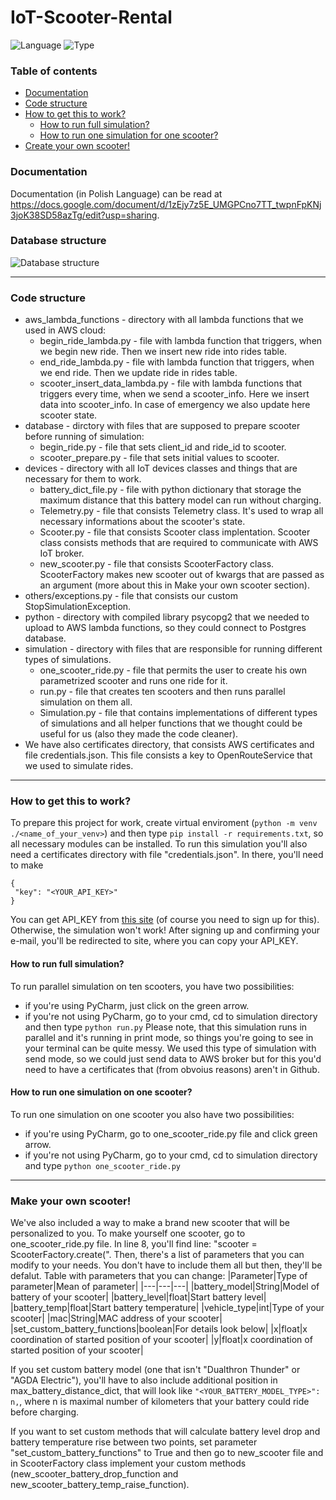 # IoT-Scooter-Rental
![Language](https://img.shields.io/badge/Language-Python-blue) ![Type](https://img.shields.io/badge/Type-Backend-gray)

### Table of contents
* [Documentation](#documentation)
* [Code structure](#code-structure)
* [How to get this to work?](#how-to-get-this-to-work)
  * [How to run full simulation?](#how-to-run-full-simulation)
  * [How to run one simulation for one scooter?](#how-to-run-one-simulation-for-one-scooter)
* [Create your own scooter!](#make-your-own-scooter)

### Documentation
Documentation (in Polish Language) can be read at https://docs.google.com/document/d/1zEjy7z5E_UMGPCno7TT_twpnFpKNj3joK38SD58azTg/edit?usp=sharing.

### Database structure
![Database structure](https://imgur.com/PoW3ih9.png)

---

### Code structure
* aws_lambda_functions - directory with all lambda functions that we used in AWS cloud:
  * begin_ride_lambda.py - file with lambda function that triggers, when we begin new ride. Then we insert new ride into rides table.
  * end_ride_lambda.py - file with lambda function that triggers, when we end ride. Then we update ride in rides table.
  * scooter_insert_data_lambda.py - file with lambda functions that triggers every time, when we send a scooter_info. Here we insert data into scooter_info. In case of emergency we also update here scooter state.
* database - dirctory with files that are supposed to prepare scooter before running of simulation:
  * begin_ride.py - file that sets client_id and ride_id to scooter.
  * scooter_prepare.py - file that sets initial values to scooter.
* devices - directory with all IoT devices classes and things that are necessary for them to work.
  * battery_dict_file.py - file with python dictionary that storage the maximum distance that this battery model can run without charging.
  * Telemetry.py - file that consists Telemetry class. It's used to wrap all necessary informations about the scooter's state.
  * Scooter.py - file that consists Scooter class implentation. Scooter class consists methods that are required to communicate with AWS IoT broker.
  * new_scooter.py - file that consists ScooterFactory class. ScooterFactory makes new scooter out of kwargs that are passed as an argument (more about this in Make your own scooter section).
* others/exceptions.py - file that consists our custom StopSimulationException.
* python - directory with compiled library psycopg2 that we needed to upload to AWS lambda functions, so they could connect to Postgres database.
* simulation - directory with files that are responsible for running different types of simulations.
  * one_scooter_ride.py - file that permits the user to create his own parametrized scooter and runs one ride for it.
  * run.py - file that creates ten scooters and then runs parallel simulation on them all.
  * Simulation.py - file that contains implementations of different types of simulations and all helper functions that we thought could be useful for us (also they made the code cleaner).
* We have also certificates directory, that consists AWS certificates and file credentials.json. This file consists a key to OpenRouteService that we used to simulate rides.
  
---

### How to get this to work?
To prepare this project for work, create virtual enviroment (`python -m venv ./<name_of_your_venv>`) and then type `pip install -r requirements.txt`, so all necessary modules can be installed.
To run this simulation you'll also need a certificates directory with file "credentials.json". In there, you'll need to make
```
{
 "key": "<YOUR_API_KEY>" 
}
```
You can get API_KEY from [this site](https://openrouteservice.org/plans/) (of course you need to sign up for this). Otherwise, the simulation won't work! After signing up and confirming your e-mail, you'll be redirected to site, where you can copy your API_KEY.

#### How to run full simulation?
To run parallel simulation on ten scooters, you have two possibilities:
* if you're using PyCharm, just click on the green arrow.
* if you're not using PyCharm, go to your cmd, cd to simulation directory and then type `python run.py`
Please note, that this simulation runs in parallel and it's running in print mode, so things you're going to see in your terminal can be quite messy. We used this type of simulation with send mode, so we could just send data to AWS broker but for this you'd need to have a certificates that (from obvoius reasons) aren't in Github.


#### How to run one simulation on one scooter?
To run one simulation on one scooter you also have two possibilities:
* if you're using PyCharm, go to one_scooter_ride.py file and click green arrow.
* if you're not using PyCharm, go to your cmd, cd to simulation directory and type `python one_scooter_ride.py`

---

### Make your own scooter!
We've also included a way to make a brand new scooter that will be personalized to you. To make yourself one scooter, go to one_scooter_ride.py file. In line 8, you'll find line: "scooter = ScooterFactory.create(". Then, there's a list of parameters that you can modify to your needs. You don't have to include them all but then, they'll be defalut. Table with parameters that you can change:
|Parameter|Type of parameter|Mean of parameter|
|---|---|---|
|battery_model|String|Model of battery of your scooter|
|battery_level|float|Start battery level|
|battery_temp|float|Start battery temperature|
|vehicle_type|int|Type of your scooter|
|mac|String|MAC address of your scooter|
|set_custom_battery_functions|boolean|For details look below|
|x|float|x coordination of started position of your scooter|
|y|float|x coordination of started position of your scooter|

If you set custom battery model (one that isn't "Dualthron Thunder" or "AGDA Electric"), you'll have to also include additional position in max_battery_distance_dict, that will look like `"<YOUR_BATTERY_MODEL_TYPE>": n,`, where n is maximal number of kilometers that your battery could ride before charging.

If you want to set custom methods that will calculate battery level drop and battery temperature rise between two points, set parameter "set_custom_battery_functions" to True and then go to new_scooter file and in ScooterFactory class implement your custom methods (new_scooter_battery_drop_function and new_scooter_battery_temp_raise_function).
